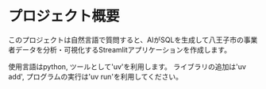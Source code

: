 # プロジェクト概要

このプロジェクトは自然言語で質問すると、AIがSQLを生成して八王子市の事業者データを分析・可視化するStreamlitアプリケーションを作成します。

使用言語はpython, ツールとして'uv'を利用します。
ライブラリの追加は'uv add', プログラムの実行は'uv run'を利用してください。


